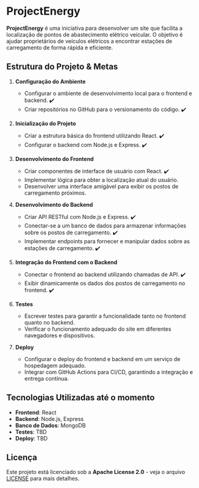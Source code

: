 # ProjectEnergy

**ProjectEnergy** é uma iniciativa para desenvolver um site que facilita a localização de pontos de abastecimento elétrico veicular. O objetivo é ajudar proprietários de veículos elétricos a encontrar estações de carregamento de forma rápida e eficiente.

## Estrutura do Projeto & Metas

1. **Configuração do Ambiente**
   - Configurar o ambiente de desenvolvimento local para o frontend e backend. ✔️
   - Criar repositórios no GitHub para o versionamento do código. ✔️

2. **Inicialização do Projeto**
   - Criar a estrutura básica do frontend utilizando React. ✔️
   - Configurar o backend com Node.js e Express. ✔️

3. **Desenvolvimento do Frontend**
   - Criar componentes de interface de usuário com React. ✔️
   - Implementar lógica para obter a localização atual do usuário. 
   - Desenvolver uma interface amigável para exibir os postos de carregamento próximos.

4. **Desenvolvimento do Backend**
   - Criar API RESTful com Node.js e Express. ✔️
   - Conectar-se a um banco de dados para armazenar informações sobre os postos de carregamento. ✔️
   - Implementar endpoints para fornecer e manipular dados sobre as estações de carregamento. ✔️

5. **Integração do Frontend com o Backend**
   - Conectar o frontend ao backend utilizando chamadas de API. ✔️
   - Exibir dinamicamente os dados dos postos de carregamento no frontend. ✔️

6. **Testes**
   - Escrever testes para garantir a funcionalidade tanto no frontend quanto no backend. 
   - Verificar o funcionamento adequado do site em diferentes navegadores e dispositivos.

7. **Deploy**
   - Configurar o deploy do frontend e backend em um serviço de hospedagem adequado.
   - Integrar com GitHub Actions para CI/CD, garantindo a integração e entrega contínua.

## Tecnologias Utilizadas até o momento

- **Frontend**: React
- **Backend**: Node.js, Express
- **Banco de Dados**: MongoDB
- **Testes**: TBD
- **Deploy**: TBD

## Licença

Este projeto está licenciado sob a **Apache License 2.0** - veja o arquivo [LICENSE](LICENSE) para mais detalhes.
